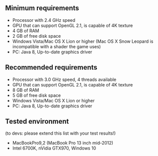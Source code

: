 ## Minimum requirements ##

* Processor with 2.4 GHz speed
* GPU that can support OpenGL 2.1, is capable of 4K texture
* 4 GB of RAM
* 2 GB of free disk space
* Windows Vista/Mac OS X Lion or higher (Mac OS X Snow Leopard is incompatible with a shader the game uses)
* PC: Java 8, Up-to-date graphics driver

## Recommended requirements ##

* Processor with 3.0 GHz speed, 4 threads available
* GPU that can support OpenGL 2.1, is capable of 4K texture
* 8 GB of RAM
* 5 GB of free disk space
* Windows Vista/Mac OS X Lion or higher
* PC: Java 8, Up-to-date graphics driver

## Tested environment ##

(to devs: please extend this list with your test results!)

* MacBookPro9,2 (MacBook Pro 13 inch mid-2012)
* Intel 6700K, nVidia GTX970, Windows 10

